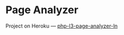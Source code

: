 # Page Analyzer

Project on Heroku — [php-l3-page-analyzer-ln](https://php-l3-page-analyzer-ln.herokuapp.com/)